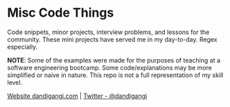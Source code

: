 # Misc Code Things

Code snippets, minor projects, interview problems, and lessons for the community. These mini projects have served me in my day-to-day. Regex especially.

**NOTE**: Some of the examples were made for the purposes of teaching at a software engineering bootcamp. Some code/explanations may be more simplified or naive in nature. This repo is not a full representation of my skill level.

[Website dandigangi.com](https://dandigangi.com) | [Twitter - @dandigangi](https://twitter.com/dandigangi)
